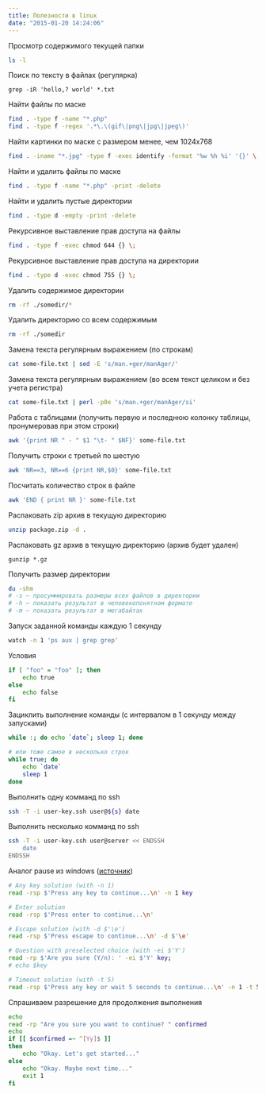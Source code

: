 ```yaml
---
title: Полезности в linux
date: "2015-01-20 14:24:06"
---
```


Просмотр содержимого текущей папки

```bash
ls -l
```

Поиск по тексту в файлах (регулярка)

```
grep -iR 'hello,? world' *.txt
```

Найти файлы по маске

```bash
find . -type f -name "*.php"
find . -type f -regex '.*\.\(gif\|png\|jpg\|jpeg\)'
```

Найти картинки по маске с размером менее, чем 1024x768

```bash
find . -iname "*.jpg" -type f -exec identify -format '%w %h %i' '{}' \; | awk '$1<1024 || $2<768'
```

Найти и удалить файлы по маске

```bash
find . -type f -name "*.php" -print -delete
```

Найти и удалить пустые директории

```bash
find . -type d -empty -print -delete
```

Рекурсивное выставление прав доступа на файлы

```bash
find . -type f -exec chmod 644 {} \;
```

Рекурсивное выставление прав доступа на директории

```bash
find . -type d -exec chmod 755 {} \;
```

Удалить содержимое директории

```bash
rm -rf ./somedir/*
```

Удалить директорию со всем содержимым

```bash
rm -rf ./somedir
```

Замена текста регулярным выражением (по строкам)

```bash
cat some-file.txt | sed -E 's/man.+ger/manAger/'
```

Замена текста регулярным выражением (во всем текст целиком и без учета регистра)

```bash
cat some-file.txt | perl -p0e 's/man.+ger/manAger/si'
```

Работа с таблицами (получить первую и последнюю колонку таблицы, пронумеровав при этом строки)

```bash
awk '{print NR " - " $1 "\t- " $NF}' some-file.txt
```

Получить строки с третьей по шестую

```bash
awk 'NR==3, NR==6 {print NR,$0}' some-file.txt
```

Посчитать количество строк в файле

```bash
awk 'END { print NR }' some-file.txt
```

Распаковать zip архив в текущую директорию

```bash
unzip package.zip -d .
```

Распаковать gz архив в текущую директорию (архив будет удален)

```
gunzip *.gz
```

Получить размер директории

```bash
du -shm
# -s — просуммировать размеры всех файлов в директории
# -h — показать результат в человекопонятном формате
# -m — показать результат в мегабайтах
```

Запуск заданной команды каждую 1 секунду

```bash
watch -n 1 'ps aux | grep grep'
```

Условия

```bash
if [ "foo" = "foo" ]; then
    echo true
else
    echo false
fi
```

Зациклить выполнение команды (с интервалом в 1 секунду между запусками)

```bash
while :; do echo `date`; sleep 1; done

# или тоже самое в несколько строк
while true; do
    echo `date`
    sleep 1
done
```

Выполнить одну комманд по ssh

```bash
ssh -T -i user-key.ssh user@${s} date
```

Выполнить несколько комманд по ssh

```bash
ssh -T -i user-key.ssh user@server << ENDSSH
    date
ENDSSH
```

Аналог pause из windows ([источник](https://stackoverflow.com/questions/92802/what-is-the-linux-equivalent-to-dos-pause))

```bash
# Any key solution (with -n 1)
read -rsp $'Press any key to continue...\n' -n 1 key

# Enter solution
read -rsp $'Press enter to continue...\n'

# Escape solution (with -d $'\e')
read -rsp $'Press escape to continue...\n' -d $'\e'

# Question with preselected choice (with -ei $'Y')
read -rp $'Are you sure (Y/n): ' -ei $'Y' key;
# echo $key

# Timeout solution (with -t 5)
read -rsp $'Press any key or wait 5 seconds to continue...\n' -n 1 -t 5;
```

Спрашиваем разрешение для продолжения выполнения

```bash
echo
read -rp "Are you sure you want to continue? " confirmed
echo
if [[ $confirmed =~ ^[Yy]$ ]]
then
    echo "Okay. Let's get started..."
else
    echo "Okay. Maybe next time..."
    exit 1
fi
```
